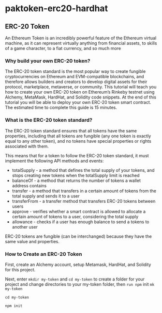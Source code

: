 # paktoken-erc20-hardhat
## ERC-20 Token
An Ethereum Token is an incredibly powerful feature of the Ethereum virtual machine, as it can represent virtually anything from financial assets, to skills of a game character, to a fiat currency, and so much more
### Why build your own ERC-20 token?
The ERC-20 token standard is the most popular way to create fungible cryptocurrencies on Ethereum and EVM-compatible blockchains, and therefore allows builders and creators to develop digital assets for their protocol, marketplace, metaverse, or community.
This tutorial will teach you how to create your own ERC-20 token on Ethereum’s Rinkeby testnet using Alchemy, MetaMask, HardHat, and Solidity code snippets. At the end of this tutorial you will be able to deploy your own ERC-20 token smart contract. The estimated time to complete this guide is 15 minutes.
### What is the ERC-20 token standard?
 The ERC-20 token standard ensures that all tokens have the same properties, including that all tokens are fungible (any one token is exactly equal to any other token), and no tokens have special properties or rights associated with them.
 
This means that for a token to follow the ERC-20 token standard, it must implement the following API methods and events:

- totalSupply - a method that defines the total supply of your tokens, and stops creating new tokens when the totalSupply limit is reached
- balanceOf - a method that returns the number of tokens a wallet address contains
- transfer - a method that transfers in a certain amount of tokens from the total supply and sends it to a user
- transferFrom - a transfer method that transfers ERC-20 tokens between users
- approve - verifies whether a smart contract is allowed to allocate a certain amount of tokens to a user, considering the total supply
- allowance - checks if a user has enough balance to send a tokens to another user

ERC-20 tokens are fungible (can be interchanged) because they have the same value and properties.
### How to Create an ERC-20 Token
First, create an Alchemy account, setup Metamask, HardHat, and Solidity for this project.

Next, enter `mkdir my-token` and `cd my-token` to create a folder for your project and change directories to your my-token folder, then `run npm` init
`mk my-token`

`cd my-token`

`npm init`


